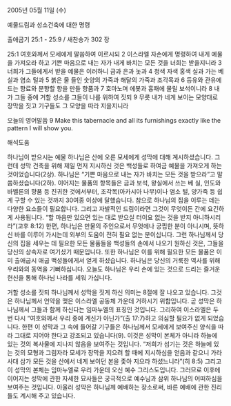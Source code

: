 2005년 05월 11일 (수)

예물드림과 성소건축에 대한 명령



출애굽기 25:1 - 25:9 / 새찬송가 302 장


25:1 여호와께서 모세에게 말씀하여 이르시되 2 이스라엘 자손에게 명령하여 내게 예물을 가져오라 하고 기쁜 마음으로 내는 자가 내게 바치는 모든 것을 너희는 받을지니라 3 너희가 그들에게서 받을 예물은 이러하니 금과 은과 놋과 4 청색 자색 홍색 실과 가는 베 실과 염소 털과 5 붉은 물 들인 숫양의 가죽과 해달의 가죽과 조각목과 6 등유와 관유에 드는 향료와 분향할 향을 만들 향품과 7 호마노며 에봇과 흉패에 물릴 보석이니라 8 내가 그들 중에 거할 성소를 그들이 나를 위하여 짓되 9 무릇 내가 네게 보이는 모양대로 장막을 짓고 기구들도 그 모양을 따라 지을지니라 

오늘의 영어말씀 
9 Make this tabernacle and all its furnishings exactly like the pattern I will show you.

해석도움





하나님이 받으시는 예물 
하나님은 산에 오른 모세에게 성막에 대해 계시하셨습니다. 그런데 성막 건축을 위해 제일 먼저 지시하신 것은 백성들로 하여금 예물을 가져오게 하는 것이었습니다(2상). 하나님은 “기쁜 마음으로 내는 자가 바치는 모든 것을 받으라”고 말씀하셨습니다(2하). 이어지는 물품의 항목들은 금과 보석, 왕실에서 쓰는 베 실, 인도와 바벨론의 향품 등 진귀한 것에서부터, 조각목(아카시아 나무)이나 염소 털, 양가죽 등 쉽게 구할 수 있는 것까지 30여종 이상에 달했습니다. 참으로 하나님의 집을 이루는 데는 다양한 요소들이 필요합니다. 그리고 자발적인 드림이라면 그것이 무엇이든 간에 요긴하게 사용됩니다. “할 마음만 있으면 있는 대로 받으실 터이요 없는 것을 받지 아니하시리라”(고후 8:12) 한편, 하나님은 만물의 주인으로서 무엇에나 궁핍한 분이 아니시며, 뜻하신 바를 이루어 가시는데 외부의 도움이 전혀 필요 없는 분이십니다. 그런 하나님께서 당신의 집을 세우는 데 필요한 모든 물품들을 백성들의 손에서 나오기 원하신 것은, 그들을 당신의 상속자로 여기셨기 때문입니다. 또한 하나님은 이를 위해 필요한 모든 물품은 이미 출애굽시 애굽 백성들에게서 얻게 하셨습니다. 하나님은 당신의 거룩한 역사를 위해 우리와의 동역을 기뻐하십니다. 오늘도 하나님은 우리 손에 있는 것으로 드리는 즐거운 헌신을 통해 하나님 나라를 세워 가십니다. 

거할 성소를 짓되 
하나님께서 성막을 짓게 하신 의미는 8절에 잘 나오고 있습니다. 그것은 하나님께서 언약을 맺은 이스라엘 공동체 가운데 거하시기 위함입니다. 곧 성막은 하나님께서 그들과 함께 하신다는 임마누엘의 표징인 것입니다. 그리하여 이스라엘은 두 번 다시 “여호와께서 우리 중에 계신가 아닌가”(출 17:7)하고 의심할 필요가 없게 되었습니다. 한편 이 성막과 그 속에 들어갈 기구들은 하나님께서 모세에게 보여주신 양식을 따라 그대로 지어야 한다고 강조되고 있습니다(9). 이것은 성막이 본체가 아니라 하늘에 있는 것의 복사물에 지나지 않음을 보여주는 것입니다. “저희가 섬기는 것은 하늘에 있는 것의 모형과 그림자라 모세가 장막을 지으려 할 때에 지시하심을 얻음과 같으니 가라사대 삼가 모든 것을 산에서 네게 보이던 본을 좇아 지으라 하셨느니라”(히 8:5) 그리고 이 성막의 본체는 임마누엘로 우리 가운데 오신 예수 그리스도입니다. 그러므로 이후에 이어지는 성막에 관한 자세한 묘사들은 궁극적으로 예수님과 삼위 하나님의 어떠하심을 보여주는 것입니다. 아울러 성막은 하나님께 예배하는 장소로써, 바른 예배에 관한 진리들도 계시해 주고 있습니다.